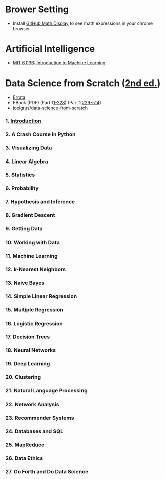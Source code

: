 # Brower Setting
- Install [GitHub Math Display](https://chrome.google.com/webstore/detail/github-math-display/cgolaobglebjonjiblcjagnpmdmlgmda/related?hl=en) to see math expressions in your chrome browser.

# Artificial Intelligence
- [MIT 6.036: Introduction to Machine Learning](./mit6036/README.md)


# Data Science from Scratch ([2nd ed.](https://www.amazon.com/Data-Science-Scratch-Principles-Python/dp/1492041130/ref=sr_1_1?crid=36YGPBO2HLBM3&keywords=data+science+from+scratch&qid=1644240129&s=books&sprefix=data+science+from%2Cstripbooks%2C357&sr=1-1))
- [Errata](https://www.oreilly.com/catalog/errata.csp?isbn=9781492041139)
- EBook (PDF) (Part 1[1-228]()) (Part 2[229-514]())
- [joelgrus/data-science-from-scratch](https://github.com/joelgrus/data-science-from-scratch)


### 1. [Introduction](./joelgrus/ch01.md)
### 2. A Crash Course in Python
### 3. Visualizing Data
### 4. Linear Algebra
### 5. Statistics
### 6. Probability
### 7. Hypothesis and Inference
### 8. Gradient Descent
### 9. Getting Data
### 10. Working with Data
### 11. Machine Learning
### 12. k-Nearest Neighbors
### 13. Naive Bayes
### 14. Simple Linear Regression
### 15. Multiple Regression
### 16. Logistic Regression
### 17. Decision Trees
### 18. Neural Networks
### 19. Deep Learning
### 20. Clustering
### 21. Natural Language Processing
### 22. Network Analysis
### 23. Recommender Systems
### 24. Databases and SQL
### 25. MapReduce
### 26. Data Ethics
### 27. Go Forth and Do Data Science
